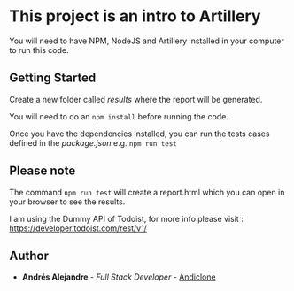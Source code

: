 # This project is an intro to Artillery

You will need to have NPM, NodeJS and Artillery installed in your computer to run this code.

## Getting Started

Create a new folder called *results* where the report will be generated.

You will need to do an `npm install` before running the code.  

Once you have the dependencies installed, you can run the tests cases defined in the *package.json* e.g. `npm run test`

## Please note

The command `npm run test` will create a report.html which you can open in your browser to see the results.

I am using the Dummy API of Todoist, for more info please visit : https://developer.todoist.com/rest/v1/

## Author

* **Andrés Alejandre** - *Full Stack Developer* - [Andiclone](https://github.com/andiclone)
